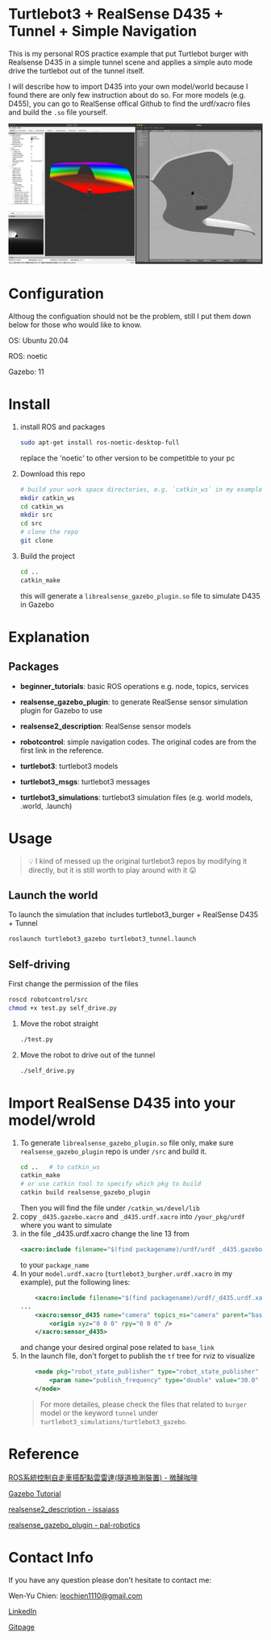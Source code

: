 # Turtlebot3 + RealSense D435 + Tunnel + Simple Navigation
This is my personal ROS practice example that put Turtlebot burger with Realsense D435 in a simple tunnel scene and applies a simple auto mode drive the turtlebot out of the tunnel itself.

I will describe how to import D435 into your own model/world because I found there are only few instruction about do so. For more models (e.g. D455), you can go to RealSense offical Github to find the urdf/xacro files and build the `.so` file yourself.

<img src="media/capture.png" alt="Turtlebot with D435"  title="Turtlebot with D435" />

# Configuration
Althoug the configuation should not be the problem, still I put them down below for those who would like to know.

OS: Ubuntu 20.04

ROS: noetic

Gazebo: 11


# Install
1. install ROS and packages
    ```bash
    sudo apt-get install ros-noetic-desktop-full
    ```
    replace the 'noetic' to other version to be competitble to your pc

1. Download this repo
    ```bash
    # build your work space directories, e.g. `catkin_ws` in my example
    mkdir catkin_ws
    cd catkin_ws
    mkdir src
    cd src
    # clone the repo
    git clone 
    ```
1. Build the project
    ```bash
    cd ..
    catkin_make
    ```
    this will generate a `librealsense_gazebo_plugin.so` file to simulate D435 in Gazebo
# Explanation
## Packages
- **beginner_tutorials**: basic ROS operations e.g. node, topics, services

- **realsense_gazebo_plugin**: to generate RealSense sensor simulation plugin for Gazebo to use

- **realsense2_description**: RealSense sensor models

- **robotcontrol**: simple navigation codes. The original codes are from the first link in the reference.

- **turtlebot3**: turtlebot3 models

- **turtlebot3_msgs**: turtlebot3 messages

- **turtlebot3_simulations**: turtlebot3 simulation files (e.g. world models, .world, .launch)



# Usage
> :bulb: I kind of messed up the original turtlebot3 repos by modifying it directly, but it is still worth to play around with it :stuck_out_tongue:
## Launch the world
To launch the simulation that includes turtlebot3_burger + RealSense D435 + Tunnel
```bash
roslaunch turtlebot3_gazebo turtlebot3_tunnel.launch
```

## Self-driving
First change the permission of the files
```bash
roscd robotcontrol/src
chmod +x test.py self_drive.py
```
1. Move the robot straight
    ```bash
    ./test.py
    ```
1. Move the robot to drive out of the tunnel
    ```bash
    ./self_drive.py
    ```

# Import RealSense D435 into your model/wrold
1. To generate `librealsense_gazebo_plugin.so` file only, make sure `realsense_gazebo_plugin` repo is under `/src` and build it.
    ```bash
    cd ..   # to catkin_ws
    catkin_make
    # or use catkin tool to specify which pkg to build
    catkin build realsense_gazebo_plugin
    ```
    Then you will find the file under `/catkin_ws/devel/lib`
1. copy `_d435.gazebo.xacro` and `_d435.urdf.xacro` into `/your_pkg/urdf` where you want to simulate
1. in the file _d435.urdf.xacro change the line 13 from
    ```xml
    <xacro:include filename="$(find packagename)/urdf/urdf _d435.gazebo.xacro">
    ```
    to your `package_name`
1. In your `model.urdf.xacro` (`turtlebot3_burgher.urdf.xacro` in my example), put the following lines:
    ```xml
        <xacro:include filename="$(find packagename)/urdf/_d435.urdf.xacro" />
    ...
        <xacro:sensor_d435 name="camera" topics_ns="camera" parent="base_link" publish_pointcloud="true">
            <origin xyz="0 0 0" rpy="0 0 0" />
        </xacro:sensor_d435>
    ```
    and change your desired orginal pose related to `base_link`
1. In the launch file, don't forget to publish the `tf` tree for rviz to visualize
    ```xml
        <node pkg="robot_state_publisher" type="robot_state_publisher"  name="robot_state_publisher">
            <param name="publish_frequency" type="double" value="30.0" />
        </node>
    ```
    > For more detailes, please check the files that related to `burger` model or the keyword `tunnel` under `turtlebot3_simulations/turtlebot3_gazebo`.


# Reference
[ROS系統控制自走車搭配點雲雷達(隧道檢測裝置) - 微醺咖啡](https://ithelp.ithome.com.tw/users/20129807/ironman/3282?page=1)

[Gazebo Tutorial](http://gazebosim.org/tutorials?cat=connect_ros)

[realsense2_description - issaiass](https://github.com/issaiass/realsense2_description)

[realsense_gazebo_plugin - pal-robotics](https://github.com/pal-robotics/realsense_gazebo_plugin)


# Contact Info
If you have any question please don't hesitate to contact me:

Wen-Yu Chien: leochien1110@gmail.com

[LinkedIn](https://www.linkedin.com/in/wenyu-chien/)

[Gitpage](https://leochien1110.github.io)